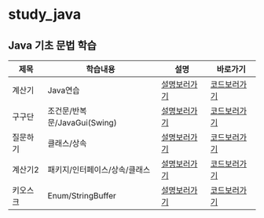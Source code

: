 # study_java

## Java 기초 문법 학습

|제목|학습내용|설명|바로가기|
|------|---|---|---|
|계산기|Java연습|[설명보러가기](https://github.com/pie0902/study_java/tree/main/calculator)|[코드보러가기](https://github.com/pie0902/study_java/blob/main/calculator/Hello.java)|
|구구단|조건문/반복문/JavaGui(Swing)|[설명보러가기](https://github.com/pie0902/study_java/tree/main/times_table/src)|[코드보러가기](https://github.com/pie0902/study_java/blob/main/times_table/src/Main.java)|
|질문하기|클래스/상속|[설명보러가기](https://github.com/pie0902/study_java/tree/main/Human/src)|[코드보러가기](https://github.com/pie0902/study_java/blob/main/Human/src/Main.java)|
|계산기2|패키지/인터페이스/상속/클래스|[설명보러가기](https://github.com/pie0902/study_java/tree/main/week_3/src)|[코드보러가기](https://github.com/pie0902/study_java/blob/main/week_3/src/Main.java)|
|키오스크|Enum/StringBuffer|[설명보러가기](https://github.com/pie0902/kiosk)|[코드보러가기](https://github.com/pie0902/kiosk/tree/main/src)|
